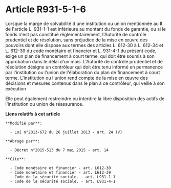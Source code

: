 # Article R931-5-1-6

Lorsque la marge de solvabilité d'une institution ou union mentionnée au II de l'article L. 931-1-1 est inférieure au montant
du fonds de garantie, ou si le fonds n'est pas constitué réglementairement, l'Autorité de contrôle prudentiel et de
résolution, sans préjudice de la mise en œuvre des pouvoirs dont elle dispose aux termes des articles L. 612-30 à L. 612-34
et L. 612-39 du code monétaire et financier et L. 931-4-1 du présent code, exige un plan de financement à court terme, qui
doit être soumis à son approbation dans le délai d'un mois. L'Autorité de contrôle prudentiel et de résolution désigne un
contrôleur qui doit être tenu informé en permanence par l'institution ou l'union de l'élaboration du plan de financement à
court terme. L'institution ou l'union rend compte de la mise en œuvre des décisions et mesures contenus dans le plan à ce
contrôleur, qui veille à son exécution 

Elle peut également restreindre ou interdire la libre disposition des actifs de l'institution ou union de réassurance.

**Liens relatifs à cet article**

	**Modifié par**:

	  - Loi n°2013-672 du 26 juillet 2013 - art. 24 (V)

	**Abrogé par**:

	  - Décret n°2015-513 du 7 mai 2015 - art. 14

	**Cite**:

	  - Code monétaire et financier - art. L612-30
	  - Code monétaire et financier - art. L612-39
	  - Code de la sécurité sociale. - art. L931-1-1
	  - Code de la sécurité sociale. - art. L931-4-1
